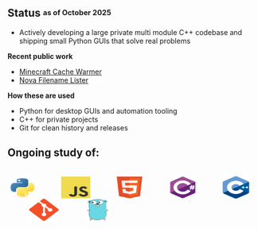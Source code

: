 ## Status <sup><sub>as of October 2025</sub></sup>

* Actively developing a large private multi module C++ codebase and shipping small Python GUIs that solve real problems

**Recent public work**
* [Minecraft Cache Warmer](https://github.com/Luvvydev/minecraft-cache-warmer)  
* [Nova Filename Lister](https://github.com/Luvvydev/Nova-Filename-Lister)

**How these are used**
* Python for desktop GUIs and automation tooling  
* C++ for private projects
* Git for clean history and releases

## Ongoing study of:

 <div style="display: inline_block"><br>
  <img align="center" alt="Python" height="45" width="60" src="https://raw.githubusercontent.com/devicons/devicon/master/icons/python/python-original.svg">
  &nbsp;&nbsp;&nbsp;&nbsp;&nbsp;&nbsp;&nbsp;&nbsp;&nbsp;&nbsp;
  <img align="center" alt="Javascript" height="45" width="60" src="https://raw.githubusercontent.com/devicons/devicon/master/icons/javascript/javascript-original.svg">
  &nbsp;&nbsp;&nbsp;&nbsp;&nbsp;&nbsp;&nbsp;&nbsp;&nbsp;&nbsp;
  <img align="center" alt="HTML" height="45" width="60" src="https://raw.githubusercontent.com/devicons/devicon/master/icons/html5/html5-original.svg">
  &nbsp;&nbsp;&nbsp;&nbsp;&nbsp;&nbsp;&nbsp;&nbsp;&nbsp;&nbsp;
  <img align="center" alt="C#" height="45" width="60" src="https://raw.githubusercontent.com/devicons/devicon/master/icons/csharp/csharp-original.svg">
  &nbsp;&nbsp;&nbsp;&nbsp;&nbsp;&nbsp;&nbsp;&nbsp;&nbsp;&nbsp;
  <img align="center" alt="C++" height="45" width="60" src="https://raw.githubusercontent.com/devicons/devicon/master/icons/cplusplus/cplusplus-original.svg">
  &nbsp;&nbsp;&nbsp;&nbsp;&nbsp;&nbsp;&nbsp;&nbsp;&nbsp;&nbsp;
  <img align="center" alt="Git" height="45" width="60" src="https://raw.githubusercontent.com/devicons/devicon/master/icons/git/git-original.svg">
  &nbsp;&nbsp;&nbsp;&nbsp;&nbsp;&nbsp;&nbsp;&nbsp;&nbsp;&nbsp;
  <img align="center" alt="Go" height="45" width="60" src="https://raw.githubusercontent.com/devicons/devicon/master/icons/go/go-original.svg">
  &nbsp;&nbsp;&nbsp;&nbsp;&nbsp;&nbsp;&nbsp;&nbsp;&nbsp;&nbsp;
</div>
